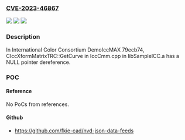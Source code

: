 ### [CVE-2023-46867](https://cve.mitre.org/cgi-bin/cvename.cgi?name=CVE-2023-46867)
![](https://img.shields.io/static/v1?label=Product&message=n%2Fa&color=blue)
![](https://img.shields.io/static/v1?label=Version&message=n%2Fa&color=blue)
![](https://img.shields.io/static/v1?label=Vulnerability&message=n%2Fa&color=brighgreen)

### Description

In International Color Consortium DemoIccMAX 79ecb74, CIccXformMatrixTRC::GetCurve in IccCmm.cpp in libSampleICC.a has a NULL pointer dereference.

### POC

#### Reference
No PoCs from references.

#### Github
- https://github.com/fkie-cad/nvd-json-data-feeds

